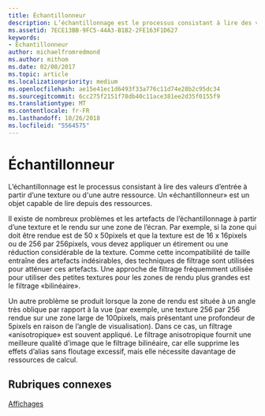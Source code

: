 ```yaml
---
title: Échantillonneur
description: L’échantillonnage est le processus consistant à lire des valeurs d’entrée à partir d’une texture ou d'une autre ressource. Un \ 0034;échantillonneur \ 0034; est un objet capable de lire depuis des ressources.
ms.assetid: 7ECE13BB-9FC5-44A3-B1B2-2FE163F1D627
keywords:
- Échantillonneur
author: michaelfromredmond
ms.author: mithom
ms.date: 02/08/2017
ms.topic: article
ms.localizationpriority: medium
ms.openlocfilehash: ae15e41ec1d6493f33a776c11d74e28b2c95dc34
ms.sourcegitcommit: 6cc275f2151f78db40c11ace381ee2d35f0155f9
ms.translationtype: MT
ms.contentlocale: fr-FR
ms.lasthandoff: 10/26/2018
ms.locfileid: "5564575"
---
```

# <a name="sampler"></a>Échantillonneur


L’échantillonnage est le processus consistant à lire des valeurs d’entrée à partir d’une texture ou d'une autre ressource. Un «échantillonneur» est un objet capable de lire depuis des ressources.

Il existe de nombreux problèmes et les artefacts de l’échantillonnage à partir d’une texture et le rendu sur une zone de l’écran. Par exemple, si la zone qui doit être rendue est de 50 x 50pixels et que la texture est de 16 x 16pixels ou de 256 par 256pixels, vous devez appliquer un étirement ou une réduction considérable de la texture. Comme cette incompatibilité de taille entraîne des artefacts indésirables, des techniques de filtrage sont utilisées pour atténuer ces artefacts. Une approche de filtrage fréquemment utilisée pour utiliser des petites textures pour les zones de rendu plus grandes est le filtrage «bilinéaire».

Un autre problème se produit lorsque la zone de rendu est située à un angle très oblique par rapport à la vue (par exemple, une texture 256 par 256 rendue sur une zone large de 100pixels, mais présentant une profondeur de 5pixels en raison de l’angle de visualisation). Dans ce cas, un filtrage «anisotropique» est souvent appliqué. Le filtrage anisotropique fournit une meilleure qualité d’image que le filtrage bilinéaire, car elle supprime les effets d’alias sans floutage excessif, mais elle nécessite davantage de ressources de calcul.

## <a name="span-idrelated-topicsspanrelated-topics"></a><span id="related-topics"></span>Rubriques connexes


[Affichages](views.md)

 

 




